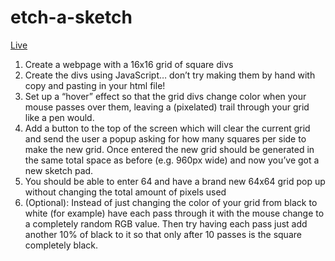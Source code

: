 # etch-a-sketch  
[Live](https://awexli.github.io/etch-a-sketch/)  
1. Create a webpage with a 16x16 grid of square divs  
2. Create the divs using JavaScript… don’t try making them by hand with copy and pasting in your html file!  
3. Set up a “hover” effect so that the grid divs change color when your mouse passes over them, leaving a (pixelated) trail through your grid like a pen would.  
4. Add a button to the top of the screen which will clear the current grid and send the user a popup asking for how many squares per side to make the new grid. Once entered the new grid should be generated in the same total space as before (e.g. 960px wide) and now you’ve got a new sketch pad.  
5. You should be able to enter 64 and have a brand new 64x64 grid pop up without changing the total amount of pixels used  
6. (Optional): Instead of just changing the color of your grid from black to white (for example) have each pass through it with the mouse change to a completely random RGB value. Then try having each pass just add another 10% of black to it so that only after 10 passes is the square completely black.
